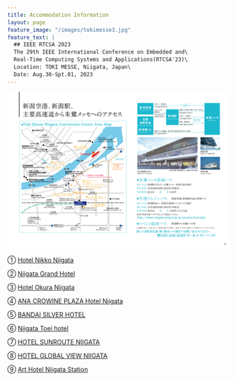 ```yaml
---
title: Accommodation Information
layout: page
feature_image: "/images/tokimesse3.jpg"
feature_text: |
  ## IEEE RTCSA 2023
  The 29th IEEE International Conference on Embedded and\
  Real-Time Computing Systems and Applications(RTCSA'23)\
  Location: TOKI MESSE, Niigata, Japan\
  Date: Aug.30-Spt.01, 2023
---
```


<a style="background-image: none;" ><img src="/images/hotel_map.pdf" alt="Hotel map" width=800 /></a>


① [Hotel Nikko Niigata](https://www.okura-nikko.com/japan/niigata/hotel-nikko-niigata/)

② [Niigata Grand Hotel](https://www.ni-grand.co.jp/eng/)

③ [Hotel Okura Niigata](https://www.ihg.com/crowneplaza/hotels/gb/en/niigata/kijcp/hoteldetail)

④ [ANA CROWINE PLAZA Hotel Niigata](https://www.ihg.com/crowneplaza/hotels/gb/en/niigata/kijcp/hoteldetail)

⑤ [BANDAI SILVER HOTEL](https://www.silverhotel.co.jp/en/)

⑥ [Niigata Toei hotel](https://www.toeihotel-niigata.com/en/)

⑦ [HOTEL SUNROUTE NIIGATA](https://sotetsu-hotels.com/en/sunroute/niigata/)

⑧ [HOTEL GLOBAL VIEW NIIGATA](https://www.rio-hotels.co.jp/niigata/en/?tripla_booking_widget_open=search)

⑨ [Art Hotel Niigata Station](https://www.mystays.com/en-us/hotel-art-hotel-niigata-station-niigata/#_ga=2.190615976.2012678505.1688718613-609744259.16887186)

